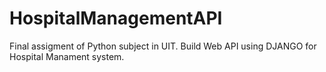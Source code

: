 # HospitalManagementAPI
Final assigment of Python subject in UIT. Build Web API using DJANGO for Hospital Manament system.
